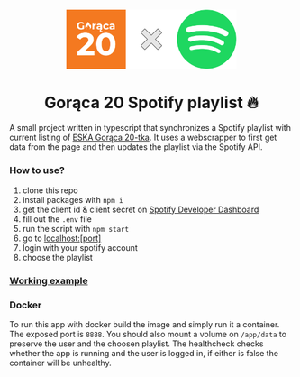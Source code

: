 <br>
<p align="center">
    <img src="readme_assets/goraca20_x_spotify.png" alt="logo" width="60%">
</p>
<h1 align="center">Gorąca 20 Spotify playlist 🔥</h1>

A small project written in typescript that synchronizes a Spotify playlist with current listing of [ESKA Gorąca 20-tka](https://www.eska.pl/goraca20/). It uses a webscrapper to first get data from the page and then updates the playlist via the Spotify API.

### How to use?

1. clone this repo
2. install packages with `npm i`
3. get the client id & client secret on [Spotify Developer Dashboard](https://developer.spotify.com/dashboard)
4. fill out the `.env` file
5. run the script with `npm start`
6. go to [localhost:[port]](https://localhost:88/)
7. login with your spotify account
8. choose the playlist

### [Working example](https://open.spotify.com/playlist/3g1C29dQ5aF8u84KzwH1zQ)

### Docker

To run this app with docker build the image and simply run it a container. The exposed port is `8888`. You should also mount a volume on `/app/data` to preserve the user and the choosen playlist. The healthcheck checks whether the app is running and the user is logged in, if either is false the container will be unhealthy.
